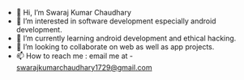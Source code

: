 - 👋 Hi, I’m Swaraj Kumar Chaudhary
- 👀 I’m interested in software development especially android development.
- 🌱 I’m currently learning android development and ethical hacking.
- 💞️ I’m looking to collaborate on web as well as app projects.
- 📫 How to reach me : email me at - swarajkumarchaudhary1729@gmail.com

<!---
Happ2y/Happ2y is a ✨ special ✨ repository because its `README.md` (this file) appears on your GitHub profile.
You can click the Preview link to take a look at your changes.
--->
